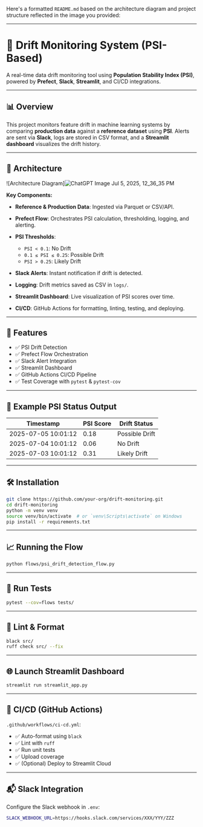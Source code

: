 Here's a formatted `README.md` based on the architecture diagram and project structure reflected in the image you provided:

---

# 🧠 Drift Monitoring System (PSI-Based)

A real-time data drift monitoring tool using **Population Stability Index (PSI)**, powered by **Prefect**, **Slack**, **Streamlit**, and CI/CD integrations.

---

## 📊 Overview

This project monitors feature drift in machine learning systems by comparing **production data** against a **reference dataset** using **PSI**. Alerts are sent via **Slack**, logs are stored in CSV format, and a **Streamlit dashboard** visualizes the drift history.

---

## 🔧 Architecture

![Architecture Diagram]![ChatGPT Image Jul 5, 2025, 12_36_35 PM](https://github.com/user-attachments/assets/d5cac1ed-e3ca-44e9-b859-fefa11c5fdda)


**Key Components:**

* **Reference & Production Data**: Ingested via Parquet or CSV/API.
* **Prefect Flow**: Orchestrates PSI calculation, thresholding, logging, and alerting.
* **PSI Thresholds**:

  * `PSI < 0.1`: No Drift
  * `0.1 ≤ PSI ≤ 0.25`: Possible Drift
  * `PSI > 0.25`: Likely Drift
* **Slack Alerts**: Instant notification if drift is detected.
* **Logging**: Drift metrics saved as CSV in `logs/`.
* **Streamlit Dashboard**: Live visualization of PSI scores over time.
* **CI/CD**: GitHub Actions for formatting, linting, testing, and deploying.

---

## 🚀 Features

* ✅ PSI Drift Detection
* ✅ Prefect Flow Orchestration
* ✅ Slack Alert Integration
* ✅ Streamlit Dashboard
* ✅ GitHub Actions CI/CD Pipeline
* ✅ Test Coverage with `pytest` & `pytest-cov`

---

## 🧪 Example PSI Status Output

| Timestamp           | PSI Score | Drift Status   |
| ------------------- | --------- | -------------- |
| 2025-07-05 10:01:12 | 0.18      | Possible Drift |
| 2025-07-04 10:01:12 | 0.06      | No Drift       |
| 2025-07-03 10:01:12 | 0.31      | Likely Drift   |

---

## 🛠️ Installation

```bash
git clone https://github.com/your-org/drift-monitoring.git
cd drift-monitoring
python -m venv venv
source venv/bin/activate  # or `venv\Scripts\activate` on Windows
pip install -r requirements.txt
```

---

## 📈 Running the Flow

```bash
python flows/psi_drift_detection_flow.py
```

---

## 🧪 Run Tests

```bash
pytest --cov=flows tests/
```

---

## 🧼 Lint & Format

```bash
black src/
ruff check src/ --fix
```

---

## 🌐 Launch Streamlit Dashboard

```bash
streamlit run streamlit_app.py
```

---

## 🔄 CI/CD (GitHub Actions)

`.github/workflows/ci-cd.yml`:

* ✅ Auto-format using `black`
* ✅ Lint with `ruff`
* ✅ Run unit tests
* ✅ Upload coverage
* ✅ (Optional) Deploy to Streamlit Cloud

---

## 📬 Slack Integration

Configure the Slack webhook in `.env`:

```bash
SLACK_WEBHOOK_URL=https://hooks.slack.com/services/XXX/YYY/ZZZ
```

